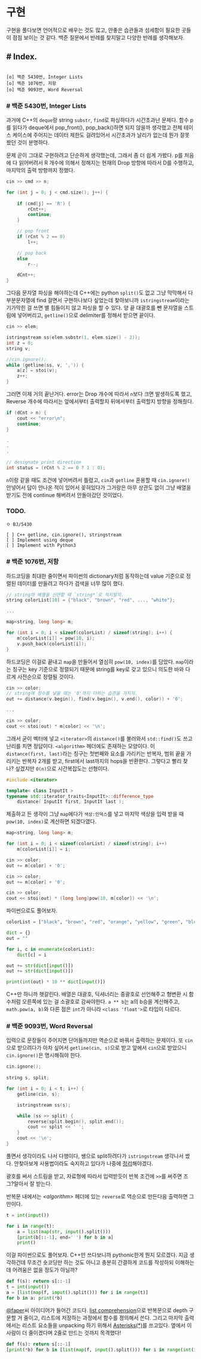# 구현

구현을 풀다보면 언어적으로 배우는 것도 많고, 안좋은 습관들과 섬세함이 필요한 곳들이 점점 보이는 것 같다. 백준 질문에서 반례를 찾지말고 다양한 반례를 생각해보자.

## # Index.

~~~

[o] 백준 5430번, Integer Lists
[o] 백준 1076번, 저항
[o] 백준 9093번, Word Reversal

~~~

### # 백준 5430번, Integer Lists

과거에 C++의 `deque`랑 string `substr`, `find`로 파싱하다가 시간초과난 문제다. 함수 p를 읽다가 deque에서 pop_front(), pop_back()하면 되지 않을까 생각했고 전체 테이스 케이스에 주어지는 데이터 제한도 걸려있어서 시간초과가 날리가 없는데 뭔가 잘못 짰던 것이 분명하다.

문제 곧이 그대로 구현하려고 단순하게 생각했는데, 그래서 좀 더 쉽게 가봤다. p를 처음에 다 읽어버려서 R 개수에 의해서 정해지는 현재의 Drop 방향에 따라서 D를 수행하고, 마지막의 출력 방향까지 정했다.

```cpp
cin >> cmd >> n;

for (int j = 0; j < cmd.size(); j++) {
	
	if (cmd[j] == 'R') {
		rCnt++;
		continue;
	}

	// pop front
	if (rCnt % 2 == 0)
		l++;

	// pop back
	else
		r--;

	dCnt++;
}
```

그다음 문자열 파싱을 해야하는데 C++에는 python `split()`도 없고 그냥 막막해서 다 부분문자열에 find 걸면서 구현하나보다 싶었는데 찾아보니까 `istringstream`이라는 기가막힌 걸 쓰면 별 힘들이지 않고 파싱을 할 수 있다. 양 끝 대괄호를 뺀 문자열을 스트림에 넣어버리고, `getline()`으로 delimiter를 정해서 받으면 끝이다.

```cpp
cin >> elem;

istringstream ss(elem.substr(1, elem.size() - 2));
int z = 0;
string v;

//cin.ignore();
while (getline(ss, v, ',')) {
	a[z] = stoi(v);
	z++;
}
```

그러면 이제 거의 끝난거다. error는 Drop 개수에 따라서 `n`보다 크면 발생하도록 했고, Reverse 개수에 따라서는 앞에서부터 출력할지 뒤에서부터 출력할지 방향을 정해줬다.

```cpp
if (dCnt > n) {
	cout << "error\n";
	continue;
}

.
.
.

// designate print direction
int status = (rCnt % 2 == 0 ? 1 : 0);
```


`n`이랑 같을 때도 조건에 넣어버려서 틀렸고, `cin`과 `getline` 혼용할 때 `cin.ignore()` 안넣어서 답이 안나온 적이 있어서 꽂혀있다가 그거랑은 아무 상관도 없이 그냥 배열을 받기도 전에 continue 해버려서 안돌아갔던 것이었다.

### TODO.
~~~
ㅇ BJ/5430

[ ] C++ getline, cin.ignore(), stringstream
[ ] Implement using deque
[ ] Implement with Python3
~~~

### # 백준 1076번, 저항

하드코딩을 최대한 줄이면서 파이썬의 dictionary처럼 동작하는데 value 기준으로 정렬된 데이터를 만들려고 하다가 검색을 너무 많이 했다. 

```cpp
// string의 배열을 선언할 때 `string*`로 적지말자.
string colorList[10] = {"black", "brown", "red", ..., "white"};

...

map<string, long long> m;

for (int i = 0; i < sizeof(colorList) / sizeof(string); i++) {
	m[colorList[i]] = pow(10, i);
	v.push_back(colorList[i]);
}
```

하드코딩은 이걸로 끝내고 `map`을 만들어서 열심히 `pow(10, index)`를 담았다. `map`이라는 칭구는 key 기준으로 정렬되기 때문에 string를 key로 갖고 있으니 의도한 바와 다르게 사전순으로 정렬될 것이다.

```cpp
cin >> color;
// string에 정수를 넣을 때는 '0'까지 더하는 습관을 가지자.
out += distance(v.begin(), find(v.begin(), v.end(), color)) + '0';

...

cin >> color;
cout << stoi(out) * m[color] << '\n';
```

그래서 굳이 벡터에 넣고 `<iterator>`의 `distance()`를 불러와서 `std::find()`도 쓰고 난리를 치면 정답이다. `<algorithm>` 헤더에도 존재하는 모양이다. 이 `distance(first, last)`라는 칭구는 첫번째와 요소를 가리키는 반복자, 범위 끝을 가리키는 반복자 2개를 받고, first에서 last까지의 hops을 반환한다. 그렇다고 빨리 찾나? 싶겠지만 `O(n)`으로 시간복잡도는 선형이다.

```cpp
#include <iterator>

template< class InputIt >
typename std::iterator_traits<InputIt>::difference_type
	distance( InputIt first, InputIt last );
```

제출하고 든 생각이 그냥 `map`에다가 `색상:인덱스`를 넣고 마지막 색상을 입력 받을 때 `pow(10, index)`로 계산하면 되겠다였다.

```cpp
map<string, long long> m;

for (int i = 0; i < sizeof(colorList) / sizeof(string); i++)
	m[colorList[i]] = i;

cin >> color;
out += m[color] + '0';

cin >> color;
out += m[color] + '0';

cin >> color;
cout << stoi(out) * (long long)pow(10, m[color]) << '\n';
```

파이썬으로도 풀어보자.

```python
colorList = ["black", "brown", "red", "orange", "yellow", "green", "blue", "violet", "grey", "white"]

dict = {}
out = ""

for i, c in enumerate(colorList):
    dict[c] = i

out += str(dict[input()])
out += str(dict[input()])

print(int(out) * 10 ** dict[input()])
```

C++만 하니까 헷갈린다. 배열은 대괄호, 딕셔너리는 중괄호로 선언해주고 형변환 시 함수처럼 오른쪽에 있는 걸 소괄호로 감싸야한다. `a ** b`는 a의 b승을 계산해주고, `math.pow(a, b)`와 다른 점은 `int`가 아니라 `<class 'float'>`로 타입이 다르다.

### # 백준 9093번, Word Reversal

입력으로 문장들이 주어지면 단어들까지만 역순으로 바꿔서 출력하는 문제이다. 또 `cin`으로 받으려다가 아차 싶어서 `getline(cin, s)`으로 받고 앞에서 `cin`으로 받았으니 `cin.ignore()`은 명시해줘야 한다.

```cpp
cin.ignore();
	
string s, split;

for (int i = 0; i < t; i++) {
	getline(cin, s);

	istringstream ss(s);

	while (ss >> split) {
		reverse(split.begin(), split.end());
		cout << split << ' ';
	}
	cout << '\n';
}
```

풀면서 생각이라도 나서 다행이다, 쌩으로 split하려다가 `istringstream` 생각나서 썼다. 안찾아보게 사용법이라도 숙지하고 있다가 나중에 [정리](/C++/stringstream.html)해야겠다.

괄호를 써서 스트림을 받고, 자료형에 따라서 입력받듯이 반복 조건에 `>>`를 써주면 즈그?알아서 잘 받는다.

반복문 내에서는 *&lt;algorithm&gt;* 헤더에 있는 `reverse`로 역순으로 만든다음 출력하면 그만이다.

```python
t = int(input())

for i in range(t):
    a = list(map(str, input().split()))
    [print(b[::-1], end=' ') for b in a]
    print()
```

이걸 파이썬으로도 풀어보자. C++만 쓰다보니까 pythonic한게 뭔지 모르겠다. 지금 생각하건데 무조건 숏코딩만 하는 것도 아니고 충분히 간결하게 코드를 작성하되 이해하는데 어려움은 없을 정도가 아닐까?

```python
def f(s): return s[::-1]
t = int(input())
a = [list(map(f, input().split())) for i in range(t)]
for b in a: print(*b)
```

[@faper](https://github.com/Seo-Faper)씨 아이디어가 들어간 코드다. [list comprehension](/Python/list-comprehension.html)으로 반복문으로 depth 구문할 거 줄이고, 리스트에 저장하는 과정에서 함수를 정의해서 쓴다. 그리고 마지막 출력에서는 리스트 요소들을 unpacking 하기 위해서 [Asterisks(*)](/Python/asterisks.html)를 쓰고있다. 옆에서 이 사람이 더 줄이겠다며 2줄로 만드는 것까지 목격했다!

```python
def f(s): return s[::-1]
[print(*b) for b in [list(map(f, input().split())) for i in range(int(input()))]]
```
